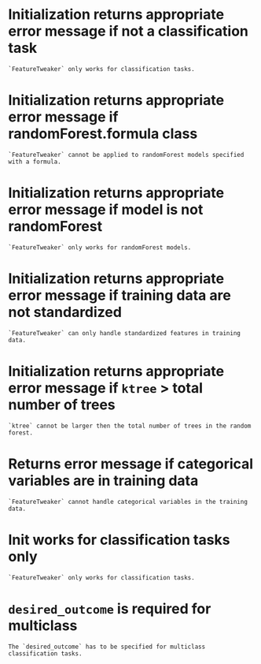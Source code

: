 # Initialization returns appropriate error message if not a classification task

    `FeatureTweaker` only works for classification tasks.

# Initialization returns appropriate error message if randomForest.formula class

    `FeatureTweaker` cannot be applied to randomForest models specified with a formula.

# Initialization returns appropriate error message if model is not randomForest

    `FeatureTweaker` only works for randomForest models.

# Initialization returns appropriate error message if training data are not standardized

    `FeatureTweaker` can only handle standardized features in training data.

# Initialization returns appropriate error message if `ktree` > total number of trees

    `ktree` cannot be larger then the total number of trees in the random forest.

# Returns error message if categorical variables are in training data

    `FeatureTweaker` cannot handle categorical variables in the training data.

# Init works for classification tasks only

    `FeatureTweaker` only works for classification tasks.

# `desired_outcome` is required for multiclass

    The `desired_outcome` has to be specified for multiclass classification tasks.


